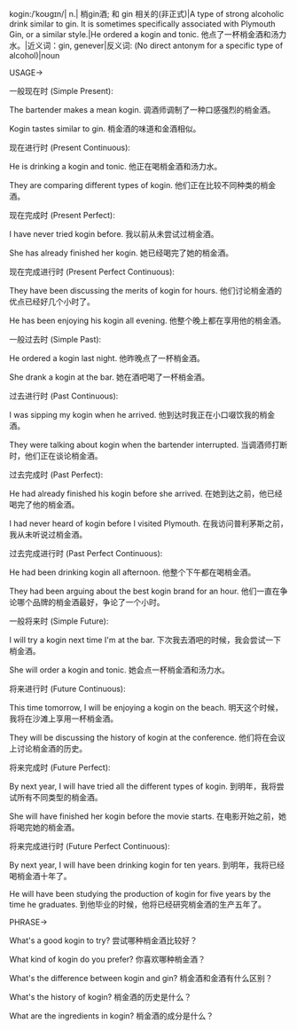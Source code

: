 kogin:/ˈkoʊɡɪn/| n.| 梢gin酒; 和 gin 相关的(非正式)|A type of strong alcoholic drink similar to gin.  It is sometimes specifically associated with Plymouth Gin, or a similar style.|He ordered a kogin and tonic. 他点了一杯梢金酒和汤力水。|近义词：gin, genever|反义词: (No direct antonym for a specific type of alcohol)|noun


USAGE->

一般现在时 (Simple Present):

The bartender makes a mean kogin.  调酒师调制了一种口感强烈的梢金酒。

Kogin tastes similar to gin. 梢金酒的味道和金酒相似。


现在进行时 (Present Continuous):

He is drinking a kogin and tonic. 他正在喝梢金酒和汤力水。

They are comparing different types of kogin. 他们正在比较不同种类的梢金酒。


现在完成时 (Present Perfect):

I have never tried kogin before. 我以前从未尝试过梢金酒。

She has already finished her kogin. 她已经喝完了她的梢金酒。


现在完成进行时 (Present Perfect Continuous):

They have been discussing the merits of kogin for hours. 他们讨论梢金酒的优点已经好几个小时了。

He has been enjoying his kogin all evening. 他整个晚上都在享用他的梢金酒。


一般过去时 (Simple Past):

He ordered a kogin last night. 他昨晚点了一杯梢金酒。

She drank a kogin at the bar. 她在酒吧喝了一杯梢金酒。


过去进行时 (Past Continuous):

I was sipping my kogin when he arrived. 他到达时我正在小口啜饮我的梢金酒。

They were talking about kogin when the bartender interrupted.  当调酒师打断时，他们正在谈论梢金酒。


过去完成时 (Past Perfect):

He had already finished his kogin before she arrived. 在她到达之前，他已经喝完了他的梢金酒。

I had never heard of kogin before I visited Plymouth. 在我访问普利茅斯之前，我从未听说过梢金酒。


过去完成进行时 (Past Perfect Continuous):

He had been drinking kogin all afternoon. 他整个下午都在喝梢金酒。

They had been arguing about the best kogin brand for an hour. 他们一直在争论哪个品牌的梢金酒最好，争论了一个小时。


一般将来时 (Simple Future):

I will try a kogin next time I'm at the bar.  下次我去酒吧的时候，我会尝试一下梢金酒。

She will order a kogin and tonic. 她会点一杯梢金酒和汤力水。


将来进行时 (Future Continuous):

This time tomorrow, I will be enjoying a kogin on the beach. 明天这个时候，我将在沙滩上享用一杯梢金酒。

They will be discussing the history of kogin at the conference. 他们将在会议上讨论梢金酒的历史。


将来完成时 (Future Perfect):

By next year, I will have tried all the different types of kogin. 到明年，我将尝试所有不同类型的梢金酒。

She will have finished her kogin before the movie starts. 在电影开始之前，她将喝完她的梢金酒。


将来完成进行时 (Future Perfect Continuous):

By next year, I will have been drinking kogin for ten years. 到明年，我将已经喝梢金酒十年了。

He will have been studying the production of kogin for five years by the time he graduates. 到他毕业的时候，他将已经研究梢金酒的生产五年了。



PHRASE->

What's a good kogin to try?  尝试哪种梢金酒比较好？

What kind of kogin do you prefer? 你喜欢哪种梢金酒？

What's the difference between kogin and gin? 梢金酒和金酒有什么区别？

What's the history of kogin? 梢金酒的历史是什么？

What are the ingredients in kogin? 梢金酒的成分是什么？
